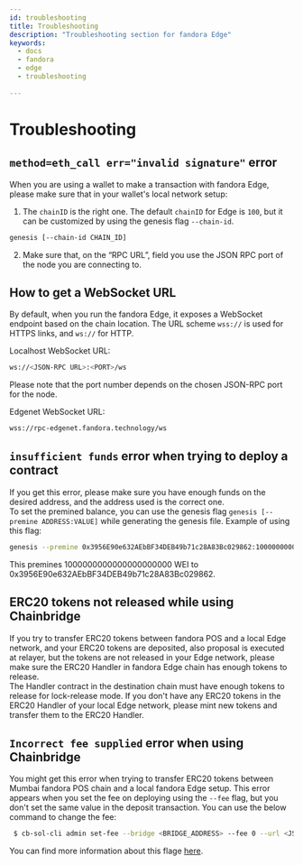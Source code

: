 ```yaml
---
id: troubleshooting
title: Troubleshooting
description: "Troubleshooting section for fandora Edge"
keywords:
  - docs
  - fandora
  - edge
  - troubleshooting
  
---
```


# Troubleshooting

## `method=eth_call err="invalid signature"` error

When you are using a wallet to make a transaction with fandora Edge, please make sure that in your wallet's local network setup:

1. The `chainID` is the right one. The default `chainID` for Edge is `100`, but it can be customized by using the genesis flag `--chain-id`.

````bash
genesis [--chain-id CHAIN_ID]
```` 
2. Make sure that, on the “RPC URL”, field you use the JSON RPC port of the node you are connecting to.


## How to get a WebSocket URL

By default, when you run the fandora Edge, it exposes a WebSocket endpoint based on the chain location.
The URL scheme `wss://` is used for HTTPS links, and `ws://` for HTTP.

Localhost WebSocket URL:
````bash
ws://<JSON-RPC URL>:<PORT>/ws
````
Please note that the port number depends on the chosen JSON-RPC port for the node.

Edgenet WebSocket URL:
````bash
wss://rpc-edgenet.fandora.technology/ws
````

## `insufficient funds` error when trying to deploy a contract

If you get this error, please make sure you have enough funds on the desired address, and the address used is the correct one.<br/>
To set the premined balance, you can use the genesis flag `genesis [--premine ADDRESS:VALUE]` while generating the genesis file.
Example of using this flag: 
````bash
genesis --premine 0x3956E90e632AEbBF34DEB49b71c28A83Bc029862:1000000000000000000000
````
This premines 1000000000000000000000 WEI to 0x3956E90e632AEbBF34DEB49b71c28A83Bc029862.
 
 
## ERC20 tokens not released while using Chainbridge

If you try to transfer ERC20 tokens between fandora POS and a local Edge network, and your ERC20 tokens are deposited, also proposal is executed at relayer, but the tokens are not released in your Edge network, please make sure the ERC20 Handler in fandora Edge chain has enough tokens to release. <br/>
The Handler contract in the destination chain must have enough tokens to release for lock-release mode. If you don't have any ERC20 tokens in the ERC20 Handler of your local Edge network, please mint new tokens and transfer them to the ERC20 Handler.

## `Incorrect fee supplied` error when using Chainbridge

You might get this error when trying to transfer ERC20 tokens between Mumbai fandora POS chain and a local fandora Edge setup. This error appears when you set the fee on deploying using the `--fee` flag, but you don't set the same value in the deposit transaction. 
You can use the below command to change the fee:
```` bash
 $ cb-sol-cli admin set-fee --bridge <BRIDGE_ADDRESS> --fee 0 --url <JSON_RPC_URL> --privateKey <PRIVATE_KEY>
 ````
You can find more information about this flage [here](https://github.com/ChainSafe/chainbridge-deploy/blob/main/cb-sol-cli/docs/deploy.md).





